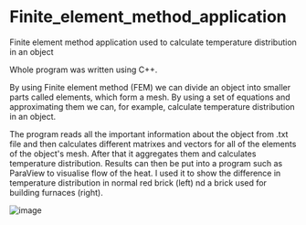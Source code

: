 # Finite_element_method_application
Finite element method application used to calculate temperature distribution in an object

Whole program was written using C++. 

By using Finite element method (FEM) we can divide an object into smaller parts called elements, which form a mesh. By 
using a set of equations and approximating them we can, for example, calculate temperature distribution in an object.

The program reads all the important information about the object from .txt file and then calculates different matrixes and vectors for all of the elements of the object's mesh. After that it aggregates them and calculates temperature distribution. Results can then be put into a program such as ParaView to visualise flow of the heat. I used it to show the difference in temperature distribution in normal red brick (left) nd a brick used for building furnaces (right). 

![image](https://user-images.githubusercontent.com/78081338/222046153-5c0c7cbf-8a51-4fe3-9dde-a9eb9a347592.png)

